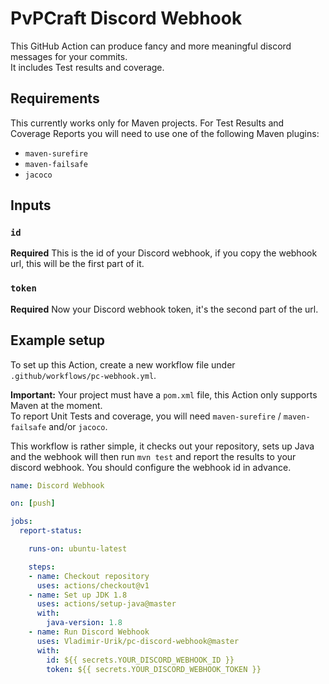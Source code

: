 # PvPCraft Discord Webhook
This GitHub Action can produce fancy and more meaningful discord messages for your commits.
<br>It includes Test results and coverage.

## Requirements
This currently works only for Maven projects.
For Test Results and Coverage Reports you will need to use one of the following Maven plugins:
* `maven-surefire`
* `maven-failsafe`
* `jacoco`

## Inputs

### `id`
**Required** This is the id of your Discord webhook, if you copy the webhook url, this will be the first part of it.

### `token`
**Required** Now your Discord webhook token, it's the second part of the url.

## Example setup
To set up this Action, create a new workflow file under `.github/workflows/pc-webhook.yml`.

**Important:** Your project must have a `pom.xml` file, this Action only supports Maven at the moment.<br>
To report Unit Tests and coverage, you will need `maven-surefire` / `maven-failsafe` and/or `jacoco`.

This workflow is rather simple, it checks out your repository, sets up Java and the webhook will then run `mvn test` and report the results to your discord webhook.
You should configure the webhook id in advance.

```yaml
name: Discord Webhook

on: [push]

jobs:
  report-status:

    runs-on: ubuntu-latest

    steps:
    - name: Checkout repository
      uses: actions/checkout@v1
    - name: Set up JDK 1.8
      uses: actions/setup-java@master
      with:
        java-version: 1.8
    - name: Run Discord Webhook
      uses: Vladimir-Urik/pc-discord-webhook@master
      with:
        id: ${{ secrets.YOUR_DISCORD_WEBHOOK_ID }}
        token: ${{ secrets.YOUR_DISCORD_WEBHOOK_TOKEN }}
```
